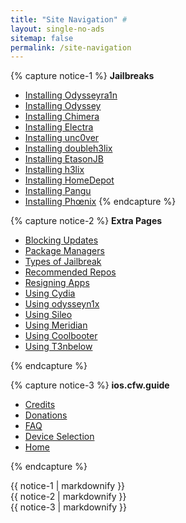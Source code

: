 ```yaml
---
title: "Site Navigation" #
layout: single-no-ads
sitemap: false
permalink: /site-navigation
---
```


{% capture notice-1 %}
**Jailbreaks**

+ [Installing Odysseyra1n](installing-odysseyra1n)
+ [Installing Odyssey](installing-odyssey)
+ [Installing Chimera](installing-chimera)
+ [Installing Electra](installing-electra)
+ [Installing unc0ver](installing-unc0ver)
+ [Installing doubleh3lix](installing-doubleh3lix)
+ [Installing EtasonJB](installing-etasonjb)
+ [Installing h3lix](installing-h3lix)
+ [Installing HomeDepot](installing-homedepot)
+ [Installing Pangu](installing-pangu933)
+ [Installing Phœnix](installing-phoenix)
{% endcapture %}

{% capture notice-2 %}
**Extra Pages**

+ [Blocking Updates](blocking-updates)
+ [Package Managers](package-managers)
+ [Types of Jailbreak](types-of-jailbreak)
+ [Recommended Repos](recommended-repos)
+ [Resigning Apps](resigning-apps)
+ [Using Cydia](using-cydia)
+ [Using odysseyn1x](using-odysseyn1x)
+ [Using Sileo](using-sileo)
+ [Using Meridian](using-meridian)
+ [Using Coolbooter](using-coolbooter)
+ [Using T3nbelow](using-t3nbelow)

{% endcapture %}

{% capture notice-3 %}
**ios.cfw.guide**


+ [Credits](credits)
+ [Donations](donations)
+ [FAQ](faq)
+ [Device Selection](device-selection)
+ [Home](/)

{% endcapture %}

<div class="notice--primary">{{ notice-1 | markdownify }}</div>
<div class="notice--textbox">{{ notice-2 | markdownify }}</div>
<div class="notice">{{ notice-3 | markdownify }}</div>
